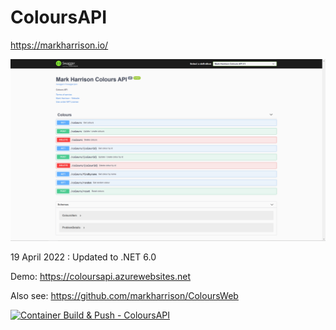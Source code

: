 # ColoursAPI

https://markharrison.io/

![](docs/imgColoursAPI1.png)

19 April 2022 : Updated to .NET 6.0

Demo: https://coloursapi.azurewebsites.net

Also see: <https://github.com/markharrison/ColoursWeb>

[![Container Build & Push - ColoursAPI](https://github.com/markharrison/ColoursAPI/workflows/Container%20Build%20&%20Push%20-%20ColoursAPI/badge.svg)](https://github.com/markharrison/ColoursAPI/actions/workflows/containerbuildpush.yml)
